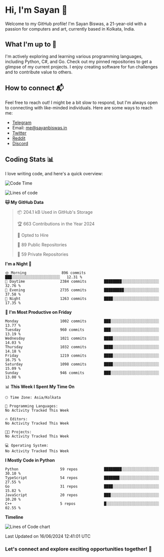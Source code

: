 # Hi, I'm Sayan 👋

Welcome to my GitHub profile! I'm Sayan Biswas, a 21-year-old with a passion for computers and art, currently based in Kolkata, India.

## What I'm up to 🚀

I'm actively exploring and learning various programming languages, including Python, C#, and Go. Check out my pinned repositories to get a glimpse of my current projects. I enjoy creating software for fun challenges and to contribute value to others.

## How to connect 📬

Feel free to reach out! I might be a bit slow to respond, but I'm always open to connecting with like-minded individuals. Here are some ways to reach me:

- [Telegram](https://t.me/dank_as_fuck)
- Email: [me@sayanbiswas.in](mailto:me@sayanbiswas.in)
- [Twitter](https://twitter.com/TheDankDel)
- [Reddit](https://www.reddit.com/user/dank_as_fuck_/)
- [Discord](https://discordapp.com/users/506536929152466945)

## Coding Stats 📊

I love writing code, and here's a quick overview:

<!--START_SECTION:waka-->
![Code Time](http://img.shields.io/badge/Code%20Time-1%2C625%20hrs%2037%20mins-blue)

![Lines of code](https://img.shields.io/badge/From%20Hello%20World%20I%27ve%20Written-5.7%20million%20lines%20of%20code-blue)

**🐱 My GitHub Data** 

> 📦 204.1 kB Used in GitHub's Storage 
 > 
> 🏆 663 Contributions in the Year 2024
 > 
> 💼 Opted to Hire
 > 
> 📜 89 Public Repositories 
 > 
> 🔑 59 Private Repositories 
 > 
**I'm a Night 🦉** 

```text
🌞 Morning                896 commits         ███░░░░░░░░░░░░░░░░░░░░░░   12.31 % 
🌆 Daytime                2384 commits        ████████░░░░░░░░░░░░░░░░░   32.76 % 
🌃 Evening                2735 commits        █████████░░░░░░░░░░░░░░░░   37.58 % 
🌙 Night                  1263 commits        ████░░░░░░░░░░░░░░░░░░░░░   17.35 % 
```
📅 **I'm Most Productive on Friday** 

```text
Monday                   1002 commits        ███░░░░░░░░░░░░░░░░░░░░░░   13.77 % 
Tuesday                  960 commits         ███░░░░░░░░░░░░░░░░░░░░░░   13.19 % 
Wednesday                1021 commits        ████░░░░░░░░░░░░░░░░░░░░░   14.03 % 
Thursday                 1032 commits        ████░░░░░░░░░░░░░░░░░░░░░   14.18 % 
Friday                   1219 commits        ████░░░░░░░░░░░░░░░░░░░░░   16.75 % 
Saturday                 1098 commits        ████░░░░░░░░░░░░░░░░░░░░░   15.09 % 
Sunday                   946 commits         ███░░░░░░░░░░░░░░░░░░░░░░   13.00 % 
```


📊 **This Week I Spent My Time On** 

```text
🕑︎ Time Zone: Asia/Kolkata

💬 Programming Languages: 
No Activity Tracked This Week

🔥 Editors: 
No Activity Tracked This Week

🐱‍💻 Projects: 
No Activity Tracked This Week

💻 Operating System: 
No Activity Tracked This Week
```

**I Mostly Code in Python** 

```text
Python                   59 repos            ████████░░░░░░░░░░░░░░░░░   30.10 % 
TypeScript               54 repos            ███████░░░░░░░░░░░░░░░░░░   27.55 % 
Go                       31 repos            ████░░░░░░░░░░░░░░░░░░░░░   15.82 % 
JavaScript               20 repos            ███░░░░░░░░░░░░░░░░░░░░░░   10.20 % 
C++                      5 repos             █░░░░░░░░░░░░░░░░░░░░░░░░   02.55 % 
```



**Timeline**

![Lines of Code chart](https://raw.githubusercontent.com/Dank-del/Dank-del/main/assets/bar_graph.png)


 Last Updated on 16/06/2024 12:41:01 UTC
<!--END_SECTION:waka-->

### Let's connect and explore exciting opportunities together! 🚀
